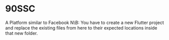 # 90SSC
A Platform similar to Facebook
N\B: You have to create a new Flutter project and replace the existing files from here to their expected locations inside that new folder.
